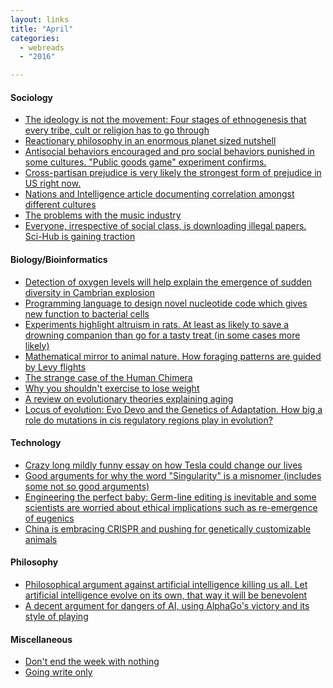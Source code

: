 ```yaml
---
layout: links
title: "April"
categories: 
  - webreads 
  - "2016"

---
```


#### Sociology
  * [The ideology is not the movement: Four stages of ethnogenesis that every tribe, cult or religion
  has to go through](http://slatestarcodex.com/2016/04/04/the-ideology-is-not-the-movement/)
  * [Reactionary philosophy in an enormous planet sized nutshell](http://slatestarcodex.com/2013/03/03/reactionary-philosophy-in-an-enormous-planet-sized-nutshell/)
  * [Antisocial behaviors encouraged and pro social behaviors punished in some cultures. "Public goods game" experiment confirms.](http://rstb.royalsocietypublishing.org/content/364/1518/791)
  * [Cross-partisan prejudice is very likely the strongest form of prejudice in US right now.](https://www.edge.org/response-detail/26766)
  * [Nations and Intelligence article documenting correlation amongst different cultures](https://en.wikipedia.org/wiki/Nations_and_intelligence)
  * [The problems with the music industry](http://www.negativland.com/news/?page_id=17)
  * [Everyone, irrespective of social class, is downloading illegal papers. Sci-Hub is gaining traction](http://www.sciencemag.org/news/2016/04/whos-downloading-pirated-papers-everyone)

#### Biology/Bioinformatics
  * [Detection of oxygen levels will help explain the emergence of sudden diversity in Cambrian explosion](http://www.nature.com/news/what-sparked-the-cambrian-explosion-1.19379)
  * [Programming language to design novel nucleotide code which gives new function to bacterial cells](https://www.sciencedaily.com/releases/2016/03/160331154001.htm)
  * [Experiments highlight altruism in rats. At least as likely to save a drowning companion than go for a tasty treat (in some cases more likely)](http://www.sciencemag.org/news/2015/05/rats-forsake-chocolate-save-drowning-companion)
  * [Mathematical mirror to animal nature. How foraging patterns are guided by Levy flights](http://sci-hub.io/10.1038/453714a)
  * [The strange case of the Human Chimera](http://pictorial.jezebel.com/one-person-two-sets-of-dna-the-strange-case-of-the-hu-1689290862)
  * [Why you shouldn't exercise to lose weight](http://www.vox.com/2016/4/28/11518804/weight-loss-exercise-myth-burn-calories)
  * [A review on evolutionary theories explaining aging](http://www.nature.com/scitable/knowledge/library/the-evolution-of-aging-23651151)
  * [Locus of evolution: Evo Devo and the Genetics of Adaptation.
  How big a role do mutations in cis regulatory regions play in evolution?](https://www.researchgate.net/publication/6338901_The_Locus_of_Evolution_Evo_Devo_and_the_Genetics_of_Adaptation)

#### Technology
  * [Crazy long mildly funny essay on how Tesla could change our lives](http://www.nature.com/news/what-sparked-the-cambrian-explosion-1.19379)
  * [Good arguments for why the word "Singularity" is a misnomer (includes some not so good arguments)](http://hplusmagazine.com/2010/11/11/top-five-reasons-singularity-misnomer/)
  * [Engineering the perfect baby: Germ-line editing is inevitable and some scientists are worried about ethical implications 
  such as re-emergence of eugenics](https://www.technologyreview.com/s/535661/engineering-the-perfect-baby/) 
  * [China is embracing CRISPR and pushing for genetically customizable animals](http://www.nature.com/news/china-s-bold-push-into-genetically-customized-animals-1.18826)
  
#### Philosophy
  * [Philosophical argument against artificial intelligence killing us all. Let artificial intelligence evolve on its own, that way it will be benevolent](http://www.slate.com/articles/technology/future_tense/2016/04/the_philosophical_argument_against_artificial_intelligence_killing_us_all.html)
  * [A decent argument for dangers of AI, using AlphaGo's victory
  and its style of playing](https://www.facebook.com/yudkowsky/posts/10154018209759228)

#### Miscellaneous
  * [Don't end the week with nothing](https://training.kalzumeus.com/newsletters/archive/do-not-end-the-week-with-nothing)
  * [Going write only](https://begriffs.com/posts/2015-04-20-going-write-only.html)


